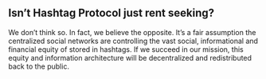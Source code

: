 ## Isn’t Hashtag Protocol just rent seeking?

We don’t think so. In fact, we believe the opposite. It’s a fair assumption
the centralized social networks are controlling the vast social, informational
and financial equity of stored in hashtags. If we succeed in our mission, this
equity and information architecture will be decentralized and redistributed
back to the public.
